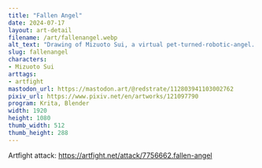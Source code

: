 ```yaml
---
title: "Fallen Angel"
date: 2024-07-17
layout: art-detail
filename: /art/fallenangel.webp
alt_text: "Drawing of Mizuoto Sui, a virtual pet-turned-robotic-angel. She has long green hair, a schoolgirl outfit and rocking bunny socks. She's sitting on some non-descript concrete with feathers falling around her."
slug: fallenangel
characters:
- Mizuoto Sui
arttags:
- artfight
mastodon_url: https://mastodon.art/@redstrate/112803941103002762
pixiv_url: https://www.pixiv.net/en/artworks/121097790
program: Krita, Blender
width: 1920
height: 1080
thumb_width: 512
thumb_height: 288
---
```

Artfight attack: https://artfight.net/attack/7756662.fallen-angel
